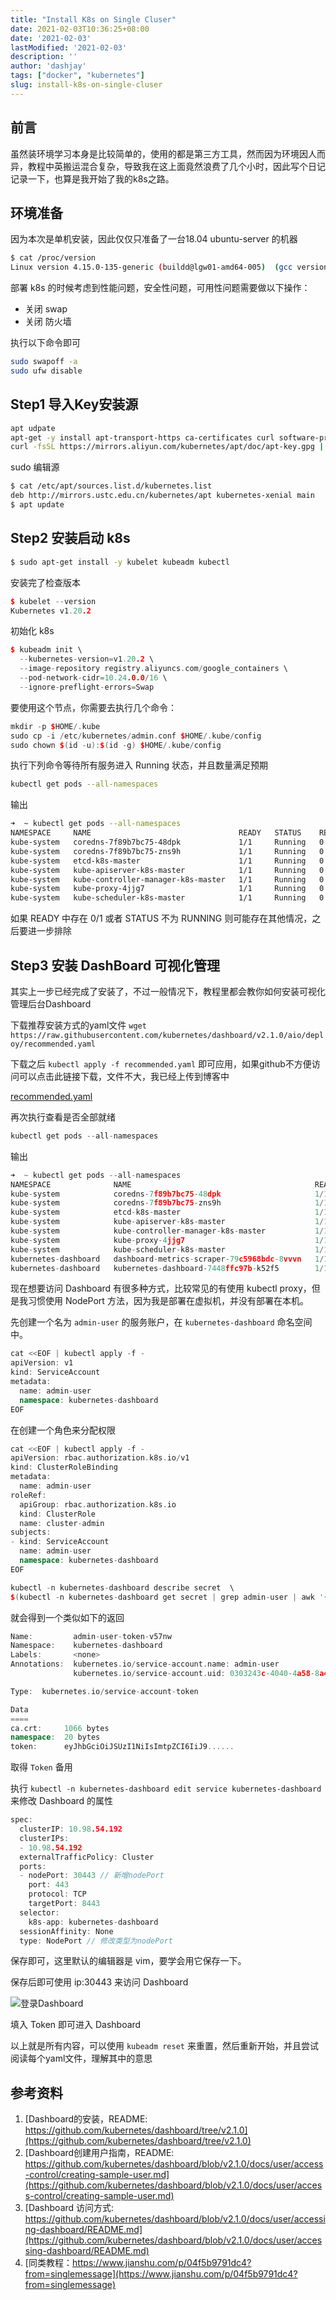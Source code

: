 ```yaml
---
title: "Install K8s on Single Cluser"
date: 2021-02-03T10:36:25+08:00
date: '2021-02-03'
lastModified: '2021-02-03'
description: ''
author: 'dashjay'
tags: ["docker", "kubernetes"]
slug: install-k8s-on-single-cluser
---
```



## 前言

虽然装环境学习本身是比较简单的，使用的都是第三方工具，然而因为环境因人而异，教程中英搬运混合复杂，导致我在这上面竟然浪费了几个小时，因此写个日记记录一下，也算是我开始了我的k8s之路。

## 环境准备

因为本次是单机安装，因此仅仅只准备了一台18.04 ubuntu-server 的机器

```bash
$ cat /proc/version
Linux version 4.15.0-135-generic (buildd@lgw01-amd64-005)  (gcc version 7.5.0 (Ubuntu 7.5.0-3ubuntu1~18.04)) #139-Ubuntu SMP Mon Jan 18 17:38:24 UTC 2021
```

部署 k8s 的时候考虑到性能问题，安全性问题，可用性问题需要做以下操作：

- 关闭 swap
- 关闭 防火墙

执行以下命令即可

```bash
sudo swapoff -a
sudo ufw disable
```

## Step1 导入Key安装源

```bash
apt udpate
apt-get -y install apt-transport-https ca-certificates curl software-properties-common
curl -fsSL https://mirrors.aliyun.com/kubernetes/apt/doc/apt-key.gpg | sudo apt-key add -
```

sudo 编辑源

```bash
$ cat /etc/apt/sources.list.d/kubernetes.list
deb http://mirrors.ustc.edu.cn/kubernetes/apt kubernetes-xenial main
$ apt update 
```

## Step2 安装启动 k8s

```bash
$ sudo apt-get install -y kubelet kubeadm kubectl
```

安装完了检查版本

```cpp
$ kubelet --version
Kubernetes v1.20.2
```

初始化 k8s

```cpp
$ kubeadm init \
  --kubernetes-version=v1.20.2 \
  --image-repository registry.aliyuncs.com/google_containers \
  --pod-network-cidr=10.24.0.0/16 \
  --ignore-preflight-errors=Swap
```

要使用这个节点，你需要去执行几个命令：

```cpp
mkdir -p $HOME/.kube
sudo cp -i /etc/kubernetes/admin.conf $HOME/.kube/config
sudo chown $(id -u):$(id -g) $HOME/.kube/config
```

执行下列命令等待所有服务进入 Running 状态，并且数量满足预期

```bash
kubectl get pods --all-namespaces
```
输出

```bash
➜  ~ kubectl get pods --all-namespaces
NAMESPACE     NAME                                 READY   STATUS    RESTARTS   AGE
kube-system   coredns-7f89b7bc75-48dpk             1/1     Running   0          18m
kube-system   coredns-7f89b7bc75-zns9h             1/1     Running   0          18m
kube-system   etcd-k8s-master                      1/1     Running   0          18m
kube-system   kube-apiserver-k8s-master            1/1     Running   0          18m
kube-system   kube-controller-manager-k8s-master   1/1     Running   0          18m
kube-system   kube-proxy-4jjg7                     1/1     Running   0          18m
kube-system   kube-scheduler-k8s-master            1/1     Running   0          18m
```

如果 READY 中存在 0/1 或者 STATUS 不为 RUNNING 则可能存在其他情况，之后要进一步排除

## Step3 安装 DashBoard 可视化管理

其实上一步已经完成了安装了，不过一般情况下，教程里都会教你如何安装可视化管理后台Dashboard

下载推荐安装方式的yaml文件 `wget https://raw.githubusercontent.com/kubernetes/dashboard/v2.1.0/aio/deploy/recommended.yaml`

下载之后 `kubectl apply -f recommended.yaml` 即可应用，如果github不方便访问可以点击此链接下载，文件不大，我已经上传到博客中

[recommended.yaml](/post/2021-02-03-install-k8s-on-single-cluser_files/recommended.yaml)

再次执行查看是否全部就绪

```cpp
kubectl get pods --all-namespaces
```

输出

```cpp
➜  ~ kubectl get pods --all-namespaces
NAMESPACE              NAME                                         READY   STATUS    RESTARTS   AGE
kube-system            coredns-7f89b7bc75-48dpk                     1/1     Running   0          34m
kube-system            coredns-7f89b7bc75-zns9h                     1/1     Running   0          34m
kube-system            etcd-k8s-master                              1/1     Running   0          34m
kube-system            kube-apiserver-k8s-master                    1/1     Running   0          34m
kube-system            kube-controller-manager-k8s-master           1/1     Running   0          34m
kube-system            kube-proxy-4jjg7                             1/1     Running   0          34m
kube-system            kube-scheduler-k8s-master                    1/1     Running   0          34m
kubernetes-dashboard   dashboard-metrics-scraper-79c5968bdc-8vvvn   1/1     Running   0          15m
kubernetes-dashboard   kubernetes-dashboard-7448ffc97b-k52f5        1/1     Running   0          10m
```

现在想要访问 Dashboard 有很多种方式，比较常见的有使用 kubectl proxy，但是我习惯使用 NodePort 方法，因为我是部署在虚拟机，并没有部署在本机。

先创建一个名为 `admin-user`  的服务账户，在 `kubernetes-dashboard` 命名空间中。

```cpp
cat <<EOF | kubectl apply -f -
apiVersion: v1
kind: ServiceAccount
metadata:
  name: admin-user
  namespace: kubernetes-dashboard
EOF
```

在创建一个角色来分配权限

```cpp
cat <<EOF | kubectl apply -f -
apiVersion: rbac.authorization.k8s.io/v1
kind: ClusterRoleBinding
metadata:
  name: admin-user
roleRef:
  apiGroup: rbac.authorization.k8s.io
  kind: ClusterRole
  name: cluster-admin
subjects:
- kind: ServiceAccount
  name: admin-user
  namespace: kubernetes-dashboard
EOF
```

```cpp
kubectl -n kubernetes-dashboard describe secret  \
$(kubectl -n kubernetes-dashboard get secret | grep admin-user | awk '{print $1}')
```

就会得到一个类似如下的返回

```cpp
Name:         admin-user-token-v57nw
Namespace:    kubernetes-dashboard
Labels:       <none>
Annotations:  kubernetes.io/service-account.name: admin-user
              kubernetes.io/service-account.uid: 0303243c-4040-4a58-8a47-849ee9ba79c1

Type:  kubernetes.io/service-account-token

Data
====
ca.crt:     1066 bytes
namespace:  20 bytes
token:      eyJhbGciOiJSUzI1NiIsImtpZCI6IiJ9......
```

取得 `Token` 备用

执行 `kubectl -n kubernetes-dashboard edit service kubernetes-dashboard` 来修改 Dashboard 的属性

```cpp
spec:
  clusterIP: 10.98.54.192
  clusterIPs:
  - 10.98.54.192
  externalTrafficPolicy: Cluster
  ports:
  - nodePort: 30443 // 新增nodePort
    port: 443
    protocol: TCP
    targetPort: 8443
  selector:
    k8s-app: kubernetes-dashboard
  sessionAffinity: None
  type: NodePort // 修改类型为nodePort
```

保存即可，这里默认的编辑器是 vim，要学会用它保存一下。

保存后即可使用 ip:30443 来访问 Dashboard

![登录Dashboard](/post/2021-02-03-install-k8s-on-single-cluser_files/login.png "700px")

填入 Token 即可进入 Dashboard

以上就是所有内容，可以使用 `kubeadm reset` 来重置，然后重新开始，并且尝试阅读每个yaml文件，理解其中的意思

## 参考资料

1. [Dashboard的安装，README: https://github.com/kubernetes/dashboard/tree/v2.1.0](https://github.com/kubernetes/dashboard/tree/v2.1.0)
2. [Dashboard创建用户指南，README: https://github.com/kubernetes/dashboard/blob/v2.1.0/docs/user/access-control/creating-sample-user.md](https://github.com/kubernetes/dashboard/blob/v2.1.0/docs/user/access-control/creating-sample-user.md)
3. [Dashboard 访问方式: https://github.com/kubernetes/dashboard/blob/v2.1.0/docs/user/accessing-dashboard/README.md](https://github.com/kubernetes/dashboard/blob/v2.1.0/docs/user/accessing-dashboard/README.md)
4. [同类教程：https://www.jianshu.com/p/04f5b9791dc4?from=singlemessage](https://www.jianshu.com/p/04f5b9791dc4?from=singlemessage)